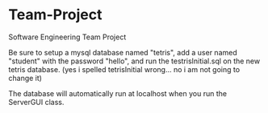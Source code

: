 # Team-Project
Software Engineering Team Project


Be sure to setup a mysql database named "tetris", add a user named "student" with the password "hello", and run the testrisInitial.sql on the new tetris database. 
(yes i spelled tetrisInitial wrong... no i am not going to change it)

The database will automatically run at localhost when you run the ServerGUI class. 